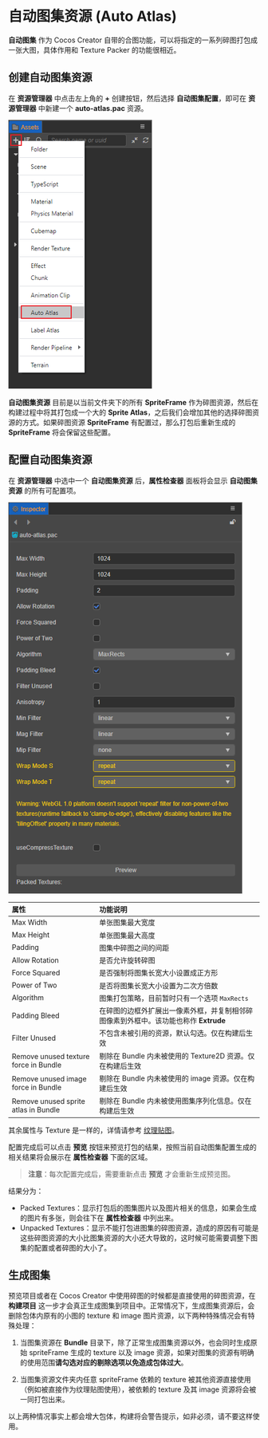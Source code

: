 # 自动图集资源 (Auto Atlas)

**自动图集** 作为 Cocos Creator 自带的合图功能，可以将指定的一系列碎图打包成一张大图，具体作用和 Texture Packer 的功能很相近。

## 创建自动图集资源

在 **资源管理器** 中点击左上角的 **+** 创建按钮，然后选择 **自动图集配置**，即可在 **资源管理器** 中新建一个 **auto-atlas.pac** 资源。

![create auto atlas](auto-atlas/create-auto-atlas.png)

**自动图集资源** 目前是以当前文件夹下的所有 **SpriteFrame** 作为碎图资源，然后在构建过程中将其打包成一个大的 **Sprite Atlas**，之后我们会增加其他的选择碎图资源的方式。如果碎图资源 **SpriteFrame** 有配置过，那么打包后重新生成的 **SpriteFrame** 将会保留这些配置。

## 配置自动图集资源

在 **资源管理器** 中选中一个 **自动图集资源** 后，**属性检查器** 面板将会显示 **自动图集资源** 的所有可配置项。

![auto atlas properties](auto-atlas/autoatlas-properties.png)

| 属性 |   功能说明
| :-------------- | :----------- |
| Max Width | 单张图集最大宽度
| Max Height | 单张图集最大高度
| Padding | 图集中碎图之间的间距
| Allow Rotation | 是否允许旋转碎图
| Force Squared | 是否强制将图集长宽大小设置成正方形
| Power of Two | 是否将图集长宽大小设置为二次方倍数
| Algorithm | 图集打包策略，目前暂时只有一个选项 `MaxRects`
| Padding Bleed | 在碎图的边框外扩展出一像素外框，并复制相邻碎图像素到外框中。该功能也称作 **Extrude**
| Filter Unused | 不包含未被引用的资源，默认勾选。仅在构建后生效
| Remove unused texture force in Bundle | 剔除在 Bundle 内未被使用的 Texture2D 资源。仅在构建后生效
| Remove unused image force in Bundle | 剔除在 Bundle 内未被使用的 image 资源。仅在构建后生效
| Remove unused sprite atlas in Bundle | 剔除在 Bundle 内未被使用图集序列化信息。仅在构建后生效

其余属性与 Texture 是一样的，详情请参考 [纹理贴图](./texture.md#%E5%AD%90%E8%B5%84%E6%BA%90-texture2d-%E7%9A%84%E5%B1%9E%E6%80%A7%E9%9D%A2%E6%9D%BF)。

配置完成后可以点击 **预览** 按钮来预览打包的结果，按照当前自动图集配置生成的相关结果将会展示在 **属性检查器** 下面的区域。

> **注意**：每次配置完成后，需要重新点击 **预览** 才会重新生成预览图。

结果分为：

- Packed Textures：显示打包后的图集图片以及图片相关的信息，如果会生成的图片有多张，则会往下在 **属性检查器** 中列出来。
- Unpacked Textures：显示不能打包进图集的碎图资源，造成的原因有可能是这些碎图资源的大小比图集资源的大小还大导致的，这时候可能需要调整下图集的配置或者碎图的大小了。

## 生成图集

预览项目或者在 Cocos Creator 中使用碎图的时候都是直接使用的碎图资源，在 **构建项目** 这一步才会真正生成图集到项目中。正常情况下，生成图集资源后，会删除包体内原有的小图的 texture 和 image 图片资源，以下两种特殊情况会有特殊处理：

1. 当图集资源在 **Bundle** 目录下，除了正常生成图集资源以外，也会同时生成原始 spriteFrame 生成的 texture 以及 image 资源，如果对图集的资源有明确的使用范围**请勾选对应的剔除选项以免造成包体过大**。

2. 当图集资源文件夹内任意 spriteFrame 依赖的 texture 被其他资源直接使用（例如被直接作为纹理贴图使用），被依赖的 texture 及其 image 资源将会被一同打包出来。

以上两种情况事实上都会增大包体，构建将会警告提示，如非必须，请不要这样使用。

